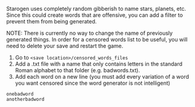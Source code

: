 Starogen uses completely random gibberish to name stars, planets, etc. Since this could create words that are offensive, you can add a filter to prevent them from being generated.

NOTE: There is currently no way to change the name of previously generated things. In order for a censored words list to be useful, you will need to delete your save and restart the game.

1. Go to `<save location>/censored_words_files`
2. Add a .txt file with a name that only contains letters in the standard Roman alphabet to that folder (e.g. badwords.txt).
3. Add each word on a new line (you must add every variation of a word you want censored since the word generator is not intelligent)

```
onebadword
anotherbadword
```